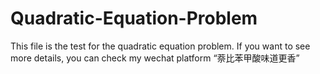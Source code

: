 # Quadratic-Equation-Problem

This file is the test for the quadratic equation problem. If you want to see more details, you can check my wechat platform “萘比苯甲酸味道更香”
